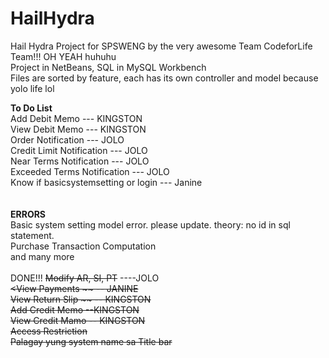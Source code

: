 # HailHydra
Hail Hydra Project for SPSWENG by the very awesome Team CodeforLife Team!!! OH YEAH huhuhu <br>
Project in NetBeans, SQL in MySQL Workbench <br>
Files are sorted by feature, each has its own controller and model because yolo life lol <br>

**To Do List** <br>
Add Debit Memo --- KINGSTON <br>
View Debit Memo --- KINGSTON <br>
Order Notification --- JOLO <br>
Credit Limit Notification --- JOLO <br>
Near Terms Notification --- JOLO<br>
Exceeded Terms Notification --- JOLO<br>
Know if basicsystemsetting or login --- Janine <br>
<br><br> 
**ERRORS**
<br> Basic system setting model error. please update. theory: no id in sql statement.
<br>Purchase Transaction Computation
<br> and many more
<br><br>
DONE!!!
~~Modify AR, SI, PT~~  ----JOLO <br>
~~<View Payments ~~ -- JANINE <br>
~~View Return Slip ~~ -- KINGSTON<br>
~~Add Credit Memo~~ --KINGSTON <br>
~~View Credit Mamo~~  -- KINGSTON<br>
~~Access Restriction~~
<br>~~Palagay yung system name sa Title bar~~

